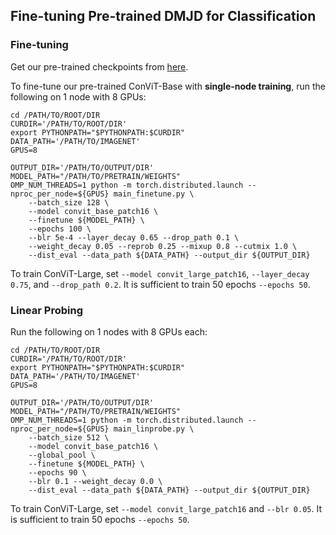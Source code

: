 ## Fine-tuning Pre-trained DMJD for Classification

### Fine-tuning

Get our pre-trained checkpoints from [here](https://github.com/mx-mark/DMJD#evaluation).

To fine-tune our pre-trained ConViT-Base with **single-node training**, run the following on 1 node with 8 GPUs:
```shell
cd /PATH/TO/ROOT/DIR
CURDIR='/PATH/TO/ROOT/DIR'
export PYTHONPATH="$PYTHONPATH:$CURDIR"
DATA_PATH='/PATH/TO/IMAGENET'
GPUS=8

OUTPUT_DIR='/PATH/TO/OUTPUT/DIR'
MODEL_PATH="/PATH/TO/PRETRAIN/WEIGHTS"
OMP_NUM_THREADS=1 python -m torch.distributed.launch --nproc_per_node=${GPUS} main_finetune.py \
    --batch_size 128 \
    --model convit_base_patch16 \
    --finetune ${MODEL_PATH} \
    --epochs 100 \
    --blr 5e-4 --layer_decay 0.65 --drop_path 0.1 \
    --weight_decay 0.05 --reprob 0.25 --mixup 0.8 --cutmix 1.0 \
    --dist_eval --data_path ${DATA_PATH} --output_dir ${OUTPUT_DIR}
```

To train ConViT-Large, set `--model convit_large_patch16`, `--layer_decay 0.75`, and `--drop_path 0.2`. It is sufficient to train 50 epochs `--epochs 50`.

### Linear Probing

Run the following on 1 nodes with 8 GPUs each:
```shell
cd /PATH/TO/ROOT/DIR
CURDIR='/PATH/TO/ROOT/DIR'
export PYTHONPATH="$PYTHONPATH:$CURDIR"
DATA_PATH='/PATH/TO/IMAGENET'
GPUS=8

OUTPUT_DIR='/PATH/TO/OUTPUT/DIR'
MODEL_PATH="/PATH/TO/PRETRAIN/WEIGHTS"
OMP_NUM_THREADS=1 python -m torch.distributed.launch --nproc_per_node=${GPUS} main_linprobe.py \
    --batch_size 512 \
    --model convit_base_patch16 \
    --global_pool \
    --finetune ${MODEL_PATH} \
    --epochs 90 \
    --blr 0.1 --weight_decay 0.0 \
    --dist_eval --data_path ${DATA_PATH} --output_dir ${OUTPUT_DIR}
```

To train ConViT-Large, set `--model convit_large_patch16` and `--blr 0.05`. It is sufficient to train 50 epochs `--epochs 50`.

